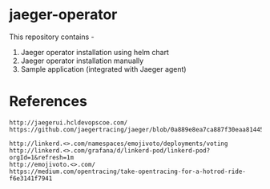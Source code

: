 # jaeger-operator

This repository contains -

1. Jaeger operator installation using helm chart
2. Jaeger operator installation manually
3. Sample application (integrated with Jaeger agent)

# References
    http://jaegerui.hcldevopscoe.com/
    https://github.com/jaegertracing/jaeger/blob/0a889e8ea7ca887f30eaa814456d86ad97be3f8e/examples/hotrod/services/customer/database.go

    http://linkerd.<>.com/namespaces/emojivoto/deployments/voting
    http://linkerd.<>.com/grafana/d/linkerd-pod/linkerd-pod?orgId=1&refresh=1m
    http://emojivoto.<>.com/
    https://medium.com/opentracing/take-opentracing-for-a-hotrod-ride-f6e3141f7941

